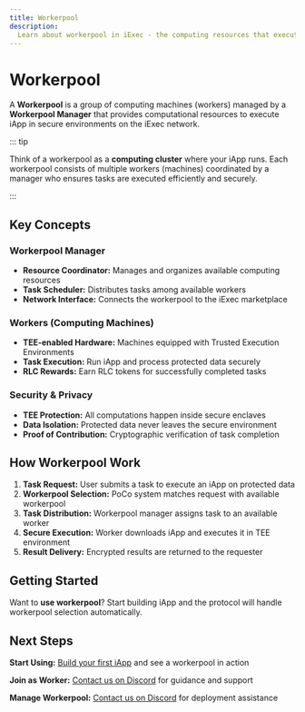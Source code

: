 ```yaml
---
title: Workerpool
description:
  Learn about workerpool in iExec - the computing resources that execute iApp
---
```


<script setup>
import CardWithoutBorder from '@/components/CardWithoutBorder.vue';
</script>

# Workerpool

A **Workerpool** is a group of computing machines (workers) managed by a
**Workerpool Manager** that provides computational resources to execute iApp in
secure environments on the iExec network.

::: tip <i></i>

Think of a workerpool as a **computing cluster** where your iApp runs. Each
workerpool consists of multiple workers (machines) coordinated by a manager who
ensures tasks are executed efficiently and securely.

:::

## Key Concepts

### Workerpool Manager

- **Resource Coordinator:** Manages and organizes available computing resources
- **Task Scheduler:** Distributes tasks among available workers
- **Network Interface:** Connects the workerpool to the iExec marketplace

### Workers (Computing Machines)

- **TEE-enabled Hardware:** Machines equipped with Trusted Execution
  Environments
- **Task Execution:** Run iApp and process protected data securely
- **RLC Rewards:** Earn RLC tokens for successfully completed tasks

### Security & Privacy

- **TEE Protection:** All computations happen inside secure enclaves
- **Data Isolation:** Protected data never leaves the secure environment
- **Proof of Contribution:** Cryptographic verification of task completion

## How Workerpool Work

1. **Task Request:** User submits a task to execute an iApp on protected data
2. **Workerpool Selection:** PoCo system matches request with available
   workerpool
3. **Task Distribution:** Workerpool manager assigns task to an available worker
4. **Secure Execution:** Worker downloads iApp and executes it in TEE
   environment
5. **Result Delivery:** Encrypted results are returned to the requester

## Getting Started

<Container variant="success">

Want to **use workerpool**? Start building iApp and the protocol will handle
workerpool selection automatically.

</Container>

## Next Steps

<CardWithoutBorder>

**Start Using:**
<a href="/get-started/helloWorld" class="text-blue-700 hover:text-blue-600">Build
your first iApp</a> and see a workerpool in action

**Join as Worker:**
<a href="https://discord.com/invite/pbt9m98wnU" target="_blank">Contact us on
Discord</a> for guidance and support

**Manage Workerpool:**
<a href="https://discord.com/invite/pbt9m98wnU" target="_blank">Contact us on
Discord</a> for deployment assistance

</CardWithoutBorder>
